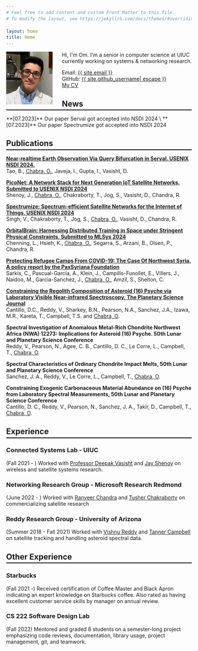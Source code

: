 ```yaml
---
# Feel free to add content and custom Front Matter to this file.
# To modify the layout, see https://jekyllrb.com/docs/themes/#overriding-theme-defaults

layout: home
title: Home
---
```

<img src="/assets/profile_pic.jpg" alt="Profile Picture" style="float:left; margin-right:5%" width="25%" />

Hi, I'm Om. I'm a senior in computer science at UIUC currently working on systems & networking research.


<span style="display:block">Email: <a class="u-email" href="mailto:{{ site.email }}">{{ site.email }}</a></span>
<span>GitHub: <a href="https://github.com/{{ site.github_username | cgi_escape | escape }}"><span class="username">{{ site.github_username| escape }}</span></a></span>  
[My CV](/assets/OmChabra_CV.pdf)
<br/>



## News ##
<hr style="margin-top:-1em; margin-bottom:1em; height:2px; background-color:black; border:none" />
**[07.2023]** Our paper Serval got accepted into NSDI 2024 \
**[07.2023]** Our paper Spectrumize got accepted into NSDI 2024  

## Publications ##
<hr style="margin-top:-1em; margin-bottom:1em; height:2px; background-color:black; border:none" />

**[Near-realtime Earth Observation Via Query Bifurcation in Serval. USENIX NSDI 2024.](assets/serval.pdf)** \
Tao, B., <u>Chabra, O.</u>, Javeja, I., Gupta, I., Vasisht, D.

**[PicoNet: A Network Stack for Next Generation IoT Satellite Networks. Submitted to USENIX NSDI 2024](assets/piconet.pdf)** \
Shenoy, J., <u>Chabra, O.</u>, Chakraborty, T., Jog, S., Vasisht, D., Chandra, R.

**[Spectrumize: Spectrum-efficient Satellite Networks for the Internet of Things. USENIX NSDI 2024](assets/spectrumize.pdf)** \
Singh, V., Chakraborty, T., Jog, S., <u>Chabra, O.</u>, Vasisht, D., Chandra, R.

**[OrbitalBrain: Harnessing Distributed Training in Space under Stringent Physical Constraints. Submitted to MLSys 2024](assets/orbitalbrain.pdf)** \
Chenning, L., Hsieh, K., <u>Chabra, O.</u>, Segarra, S., Arzani, B., Olsen, P., Chandra, R.

**[Protecting Refugee Camps From COVID-19: The Case Of Northwest Syria. A policy report by the PaxSyriana Foundation](assets/policyreport.pdf)** \
Sarkis, C., Pascual-García, A., Klein, J., Campillo-Funollet, E., Villers, J., Naidoo, M., Garcia-Sanchez, J., <u>Chabra, O.</u>, Amzil, S., Shelton, C.

**[Constraining the Regolith Composition of Asteroid (16) Psyche via Laboratory Visible Near-infrared Spectroscopy. The Planetary Science Journal](https://iopscience.iop.org/article/10.3847/PSJ/abf63b)** \
Cantillo, D.C., Reddy, V., Sharkey, B.N., Pearson, N.A., Sanchez, J.A., Izawa, M.R., Kareta, T., Campbell, T.S. and <u>Chabra, O</u>.

**Spectral Investigation of Anomalous Metal-Rich Chondrite Northwest Africa (NWA) 12273: Implications for Asteroid (16) Psyche. 50th Lunar and Planetary Science Conference** \
Reddy, V., Pearson, N., Agee, C. B., Cantillo, D. C., Le Corre, L., Campbell, T., <u>Chabra, O</u>.

**Spectral Characteristics of Ordinary Chondrite Impact Melts, 50th Lunar and Planetary Science Conference** \
Sanchez, J. A., Reddy, V., Le Corre, L., Campbell, T., <u>Chabra, O</u>.

**Constraining Exogenic Carbonaceous Material Abundance on (16) Psyche from Laboratory Spectral Measurements, 50th Lunar and Planetary Science Conference** \
Cantillo, D. C., Reddy, V., Pearson, N., Sanchez, J. A., Takir, D., Campbell, T., <u>Chabra, O</u>.

## Experience ##
<hr style="margin-top:-1em; margin-bottom:1em; height:2px; background-color:black; border:none" />

### **Connected Systems Lab - UIUC** ###
(Fall 2021 - ) Worked with [Professor Deepak Vasisht](https://deepakv.web.illinois.edu/) and [Jay Shenoy](https://jayshenoy.web.illinois.edu/index.html) on wireless and satellite systems research.

### **Networking Research Group - Microsoft Research Redmond** ###
(June 2022 - ) Worked with [Ranveer Chandra](https://www.microsoft.com/en-us/research/people/ranveer/) and [Tusher Chakraborty](https://www.microsoft.com/en-us/research/people/tusherc/) on commercializing satellite research

### **Reddy Research Group - University of Arizona** ###
(Summer 2018 - Fall 2021) Worked with [Vishnu Reddy](https://www.lpl.arizona.edu/faculty/vishnu-reddy) and [Tanner Campbell](https://ssel.arizona.edu/person/tanner-campbell) on satellite tracking and handling asteroid spectral data.

## Other Experience ##
<hr style="margin-top:-1em; margin-bottom:1em; height:2px; background-color:black; border:none" />


### **Starbucks** ###
(Fall 2021 -) Received certification of Coffee Master and Black Apron indicating an expert knowledge on Starbucks coffee. Also rated as having excellent customer service skills by manager on annual review.

### **CS 222 Software Design Lab** ###
(Fall 2022) Mentored and graded 8 students on a semester-long project emphasizing code reviews, documentation, library usage, project management, git, and teamwork.
